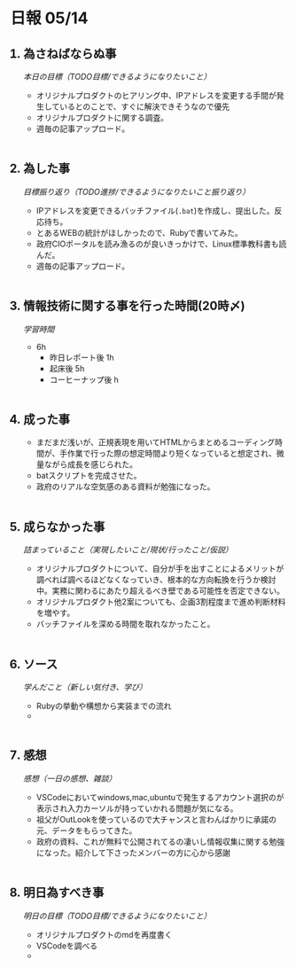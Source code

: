 # 日報 05/14


<ol>

## <li>為さねばならぬ事</li>

*本日の目標（TODO目標/できるようになりたいこと）*

  - オリジナルプロダクトのヒアリング中、IPアドレスを変更する手間が発生しているとのことで、すぐに解決できそうなので優先
  - オリジナルプロダクトに関する調査。
  - 週毎の記事アップロード。

<br>

## <li>為した事</li>

*目標振り返り（TODO進捗/できるようになりたいこと振り返り）*

  - IPアドレスを変更できるバッチファイル(`.bat`)を作成し、提出した。反応待ち。
  - とあるWEBの統計がほしかったので、Rubyで書いてみた。
  - 政府CIOポータルを読み漁るのが良いきっかけで、Linux標準教科書も読んだ。
  - 週毎の記事アップロード。

<br>


## <li>情報技術に関する事を行った時間(20時〆)</li>

*学習時間*

  - 6h
    - 昨日レポート後 1h
    - 起床後 5h
    - コーヒーナップ後 h

<br>


## <li>成った事</li>

  - まだまだ浅いが、正規表現を用いてHTMLからまとめるコーディング時間が、手作業で行った際の想定時間より短くなっていると想定され、微量ながら成長を感じられた。
  - batスクリプトを完成させた。
  - 政府のリアルな空気感のある資料が勉強になった。

<br>


## <li>成らなかった事</li>

*詰まっていること（実現したいこと/現状/行ったこと/仮説）*

  - オリジナルプロダクトについて、自分が手を出すことによるメリットが調べれば調べるほどなくなっていき、根本的な方向転換を行うか検討中。実務に関わるにあたり超えるべき壁である可能性を否定できない。
  - オリジナルプロダクト他2案についても、企画3割程度まで進め判断材料を増やす。
  - バッチファイルを深める時間を取れなかったこと。

<br>


## <li>ソース</li>

*学んだこと（新しい気付き、学び）*

  - Rubyの挙動や構想から実装までの流れ
  - 

<br>


## <li>感想</li>

*感想（一日の感想、雑談）*

  - VSCodeにおいてwindows,mac,ubuntuで発生するアカウント選択のが表示され入力カーソルが持っていかれる問題が気になる。
  - 祖父がOutLookを使っているので大チャンスと言わんばかりに承諾の元、データをもらってきた。
  - 政府の資料、これが無料で公開されてるの凄いし情報収集に関する勉強になった。紹介して下さったメンバーの方に心から感謝

<br>


## <li>明日為すべき事</li>

*明日の目標（TODO目標/できるようになりたいこと）*

  - オリジナルプロダクトのmdを再度書く
  - VSCodeを調べる
  - 

<!-- end -->

<br>

</ol>


